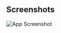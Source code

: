 ## Screenshots

![App Screenshot](https://github.com/ISMARZDEV/DIAGRAMS-AND-PROGRAMS-IN-C-SHARP-1/blob/main/img/DiagramaAreaCuadrado.jpg?raw=true)
